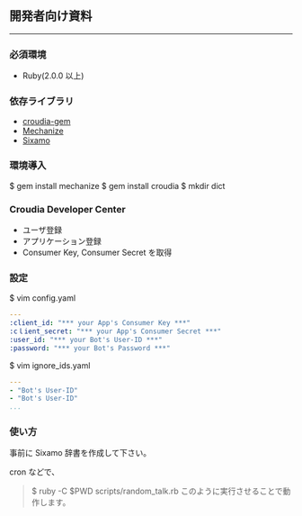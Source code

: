 ## 開発者向け資料

---

### 必須環境
- Ruby(2.0.0 以上)

### 依存ライブラリ
- [croudia-gem](https://github.com/wktk/croudia-gem)
- [Mechanize](http://mechanize.rubyforge.org/)
- [Sixamo](http://yowaken.dip.jp/sixamo/)

### 環境導入

$ gem install mechanize
$ gem install croudia
$ mkdir dict

### Croudia Developer Center
- ユーザ登録
- アプリケーション登録
- Consumer Key, Consumer Secret を取得

### 設定

$ vim config.yaml

```yaml
---
:client_id: "*** your App's Consumer Key ***"
:cｌient_secret: "*** your App's Consumer Secret ***"
:user_id: "*** your Bot's User-ID ***"
:password: "*** your Bot's Password ***"

```

$ vim ignore_ids.yaml

```yaml
---
- "Bot's User-ID"
- "Bot's User-ID"
...

```
 

### 使い方

事前に Sixamo 辞書を作成して下さい。

cron などで、
> $ ruby -C $PWD scripts/random_talk.rb
このように実行させることで動作します。


